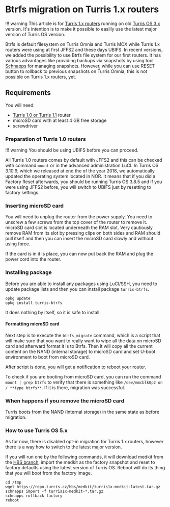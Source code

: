 # Btrfs migration on Turris 1.x routers

!!! warning
    This article is for [Turris 1.x routers](../hw/turris-1x/turris-1x.md)
    running on old [Turris OS 3.x](../basics/tos_versions.md) version.
    It's intention  is to make it possible to easilly use the latest major version 
    of Turris OS version.

Btrfs is default filesystem on Turris Omnia and Turris MOX while Turris 1.x
routers were using at first JFFS2 and these days UBIFS.  In recent versions, we
added the possibility to use Btrfs file system for our first routers. It has
various advantages like providing backups via snapshots by using tool
[Schnapps](../geek/schnapps/schnapps.md) for managing snapshots. However, while
you can use RESET button to rollback to previous snapshots on Turris Omnia, this
is not possible on Turris 1.x routers, yet.

## Requirements

You will need:

* [Turris 1.0 or Turris 1.1](../hw/turris-1x/turris-1x.md) router
* microSD card with at least 4 GB free storage
* screwdriver

### Preparation of Turris 1.0 routers

!!! warning 
    You should be using UBIFS before you can proceed.

All Turris 1.0 routers comes by default with JFFS2 and this can be checked with
command `mount` or in the advanced administration LuCI.  In Turris OS 3.10.9,
which we released at end the of the year 2018, we automatically updated the
operating system located in NOR. It means that if you did a Factory Reset
afterwards, you should be running Turris OS 3.8.5 and if you were using JFFS2
before, you will switch to UBIFS just by resetting to factory settings.

### Inserting microSD card

You will need to unplug the router from the power supply. You need to unscrew a
few screws from the top cover of the router to remove it. microSD card slot is
located underneath the RAM slot. Very cautiously remove RAM from its slot by
pressing clips on both sides and RAM should pull itself and then you can insert
the microSD card slowly and without using force.

If the card is in it is place, you can now put back the RAM and plug the power
cord into the router.

### Installing package

Before you are able to install any packages using LuCI/SSH, you need to update
package lists and then you can install package `turris-btrfs`.

``` 
opkg update
opkg install turris-btrfs
```

It does nothing by itself, so it is safe to install.

#### Formatting microSD card

Next step is to execute the `btrfs_migrate` command, which is a script that will
make sure that you want to really want to wipe all the data on microSD card and
afterward format it is to Btrfs. Then it will copy all the current content on
the NAND (internal storage) to microSD card and set U-boot environment to boot
from microSD card.

After script is done, you will get a notification to reboot your router.

To check if you are booting from microSD card, you can run the command `mount |
grep btrfs` to verify that there is something like `/dev/mmcblk0p2 on / **type
btrfs**`. If it is there, migration was successful.

### When happens if you remove the microSD card

Turris boots from the NAND (internal storage) in the same state as before
migration.

### How to use Turris OS 5.x

As for now, there is disabled opt-in migration for Turris 1.x routers, however
there is a way how to switch to the latest major version.

If you will run one by the following commands, it will download medkit from the
[HBS branch](../geek/testing.md), import the medkit as the factory snapshot and
reset to factory defaults using the latest version of Turris OS.  Reboot will do
its thing that you will boot from the factory image. 

``` 
cd /tmp 
wget https://repo.turris.cz/hbs/medkit/turris1x-medkit-latest.tar.gz
schnapps import -f turris1x-medkit-*.tar.gz
schnapps rollback factory 
reboot
```
